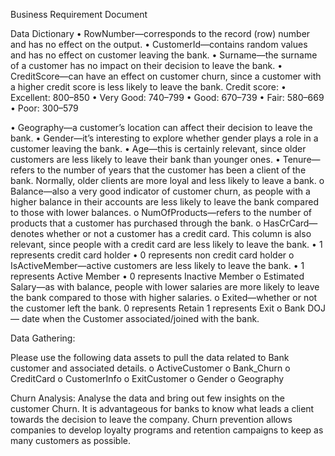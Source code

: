  Business Requirement Document

Data Dictionary
•	RowNumber—corresponds to the record (row) number and has no effect on the output.
•	CustomerId—contains random values and has no effect on customer leaving the bank.
•	Surname—the surname of a customer has no impact on their decision to leave the bank.
•	CreditScore—can have an effect on customer churn, since a customer with a higher credit score is less likely to leave the bank.
Credit score:
•	Excellent: 800–850
•	Very Good: 740–799
•	Good: 670–739
•	Fair: 580–669
•	Poor: 300–579

•	Geography—a customer’s location can affect their decision to leave the bank.
•	Gender—it’s interesting to explore whether gender plays a role in a customer leaving the bank.
•	Age—this is certainly relevant, since older customers are less likely to leave their bank than younger ones.
•	Tenure—refers to the number of years that the customer has been a client of the bank. Normally, older clients are more loyal and less likely to leave a bank.
o	Balance—also a very good indicator of customer churn, as people with a higher balance in their accounts are less likely to leave the bank compared to those with lower balances.
o	NumOfProducts—refers to the number of products that a customer has purchased through the bank. 
o	HasCrCard—denotes whether or not a customer has a credit card. This column is also relevant, since people with a credit card are less likely to leave the bank.
•	1 represents credit card holder
•	0 represents non credit card holder
o	IsActiveMember—active customers are less likely to leave the bank.
•	1 represents Active Member
•	0 represents Inactive Member
o	Estimated Salary—as with balance, people with lower salaries are more likely to leave the bank compared to those with higher salaries.
o	Exited—whether or not the customer left the bank.
  0 represents Retain 
  1 represents Exit
o	Bank DOJ — date when the Customer associated/joined  with the bank.



Data Gathering:

Please use the following data assets to pull the data related to Bank customer and associated details.
o	ActiveCustomer 
o	Bank_Churn
o	CreditCard
o	CustomerInfo
o	ExitCustomer
o	Gender
o	Geography

Churn Analysis:
Analyse the data and bring out few insights on the customer Churn.
It is advantageous for banks to know what leads a client towards the decision to leave the company.
Churn prevention allows companies to develop loyalty programs and retention campaigns to keep as many customers as possible.




